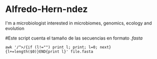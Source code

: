 # Alfredo-Hern-ndez

I'm a microbiologist interested in microbiomes, genomics, ecology and evolution

#Este script cuenta el tamaño de las secuencias en formato *.fasta*

`awk '/^>/{if (l!="") print l; print; l=0; next}{l+=length($0)}END{print l}' file.fasta`

